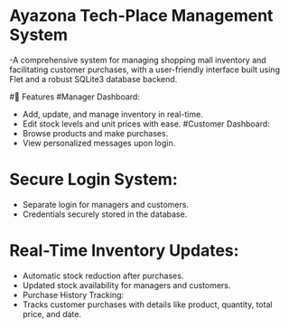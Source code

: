 # Ayazona Tech-Place Management System
  -A comprehensive system for managing shopping mall inventory and facilitating customer purchases, with a user-friendly interface built using Flet and a robust SQLite3 database backend.

#🚀 Features
 #Manager Dashboard:
  - Add, update, and manage inventory in real-time.
  - Edit stock levels and unit prices with ease.
 #Customer Dashboard:
  - Browse products and make purchases.
  - View personalized messages upon login.
 # Secure Login System:
  - Separate login for managers and customers.
  - Credentials securely stored in the database.
 # Real-Time Inventory Updates:
  - Automatic stock reduction after purchases.
  - Updated stock availability for managers and customers.
  - Purchase History Tracking:
  - Tracks customer purchases with details like product, quantity, total price, and date.
